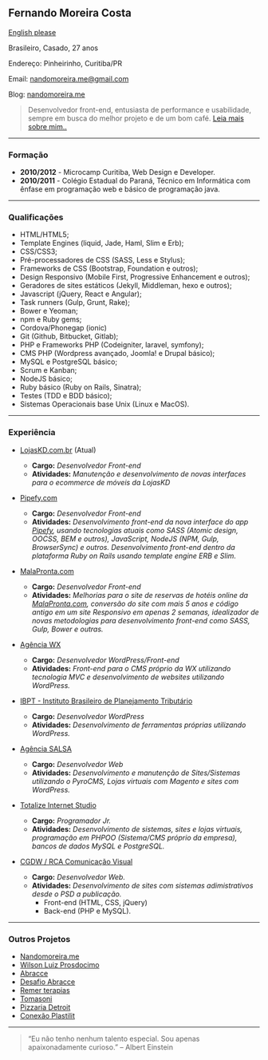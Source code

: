 ## **Fernando Moreira Costa**

[English please](/README.md)

Brasileiro, Casado, 27 anos

Endereço: Pinheirinho, Curitiba/PR

Email: [nandomoreira.me@gmail.com](mailto:nandomoreira.me@gmail.com)

Blog: [nandomoreira.me](https://nandomoreira.me/)

> Desenvolvedor front-end, entusiasta de performance e usabilidade, sempre em busca do melhor projeto e de um bom café. [Leia mais sobre mim..](https://nandomoreira.me/about/)

---

### Formação

* **2010/2012** - Microcamp Curitiba, Web Design e Developer.
* **2010/2011** - Colégio Estadual do Paraná, Técnico em Informática com ênfase em programação web e básico de programação java.

---

### Qualificações

* HTML/HTML5;
* Template Engines (liquid, Jade, Haml, Slim e Erb);
* CSS/CSS3;
* Pré-processadores de CSS (SASS, Less e Stylus);
* Frameworks de CSS (Bootstrap, Foundation e outros);
* Design Responsivo (Mobile First, Progressive Enhancement e outros);
* Geradores de sites estáticos (Jekyll, Middleman, hexo e outros);
* Javascript (jQuery, React e Angular);
* Task runners (Gulp, Grunt, Rake);
* Bower e Yeoman;
* npm e Ruby gems;
* Cordova/Phonegap (ionic)
* Git (Github, Bitbucket, Gitlab);
* PHP e Frameworks PHP (Codeigniter, laravel, symfony);
* CMS PHP (Wordpress avançado, Joomla! e Drupal básico);
* MySQL e PostgreSQL básico;
* Scrum e Kanban;
* NodeJS básico;
* Ruby básico (Ruby on Rails, Sinatra);
* Testes (TDD e BDD básico);
* Sistemas Operacionais base Unix (Linux e MacOS).

---

### Experiência

* [LojasKD.com.br](https://www.lojaskd.com.br/) (Atual)
    * **Cargo:** *Desenvolvedor Front-end*
    * **Atividades:** *Manutenção e desenvolvimento de novas interfaces para o ecommerce de móveis da LojasKD*

* [Pipefy.com](http://pipefy.com)
    * **Cargo:** *Desenvolvedor Front-end*
    * **Atividades:** *Desenvolvimento front-end da nova interface do app [Pipefy](http://app.pipefy.com), usando tecnologias atuais como SASS (Atomic design, OOCSS, BEM e outros), JavaScript, NodeJS (NPM, Gulp, BrowserSync) e outros. Desenvolvimento front-end dentro da plataforma Ruby on Rails usando template engine ERB e Slim.*

* [MalaPronta.com](http://malapronta.com.br/)
    * **Cargo:** *Desenvolvedor Front-end*
    * **Atividades:** *Melhorias para o site de reservas de hotéis online da [MalaPronta.com](http://malapronta.com.br/), conversão do site com mais 5 anos e código antigo em um site _Responsivo_ em apenas 2 semanas, idealizador de novas metodologias para desenvolvimento front-end como SASS, Gulp, Bower e outras.*

* [Agência WX](http://agenciawx.com.br/)
    * **Cargo:** *Desenvolvedor WordPress/Front-end*
    * **Atividades:** *Front-end para o CMS próprio da WX utilizando tecnologia MVC e desenvolvimento de websites utilizando WordPress.*

* [IBPT - Instituto Brasileiro de Planejamento Tributário](http://www.ibpt.org.br/)
    * **Cargo:** *Desenvolvedor WordPress*
    * **Atividades:** *Desenvolvimento de ferramentas próprias utilizando WordPress.*

* [Agência SALSA](http://salsa.ag/)
    * **Cargo:** *Desenvolvedor Web*
    * **Atividades:** *Desenvolvimento e manutenção de Sites/Sistemas utilizando o PyroCMS, Lojas virtuais com Magento e sites com WordPress.*
    
* [Totalize Internet Studio](http://www.totalize.com.br/)
    * **Cargo:** *Programador Jr.*
    * **Atividades:** *Desenvolvimento de sistemas, sites e lojas virtuais, programação em PHPOO (Sistema/CMS próprio da empresa), bancos de dados MySQL e PostgreSQL.*
 
* [CGDW / RCA Comunicação Visual](http://www.cgdw.com.br/)
   * **Cargo:** *Desenvolvedor Web.*
   * **Atividades:** *Desenvolvimento de sites com sistemas adimistrativos desde o PSD a publicação.*
      * Front-end (HTML, CSS, jQuery)
      * Back-end (PHP e MySQL).

---

### Outros Projetos

* [Nandomoreira.me](https://nandomoreira.me/)
* [Wilson Luiz Prosdocimo](http://wprosdocimo.com.br/)
* [Abracce](http://www.abracce.org.br/)
* [Desafio Abracce](http://desafio.abracce.org.br/)
* [Remer terapias](http://remerterapias.com.br/)
* [Tomasoni](http://tomasoni.ind.br/)
* [Pizzaria Detroit](http://www.pizzariadetroit.com.br/)
* [Conexão Plastilit](http://www.conexaoplastilit.com.br/)

---

> “Eu não tenho nenhum talento especial. Sou apenas apaixonadamente curioso.” – Albert Einstein
